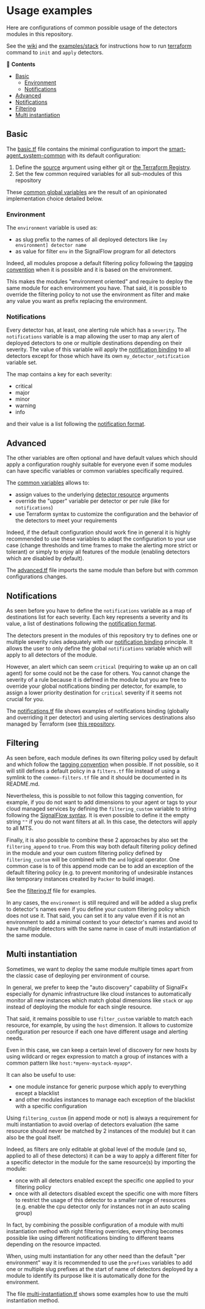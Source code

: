 # Usage examples

Here are configurations of common possible usage of the detectors modules in this repository.

See the [wiki](https://github.com/claranet/terraform-signalfx-detectors/wiki/Getting-started#stack)
and the [examples/stack](../stack) for instructions how to run [terraform](https://terraform.io/)
command to `init` and `apply` detectors.

<!-- START doctoc generated TOC please keep comment here to allow auto update -->
<!-- DON'T EDIT THIS SECTION, INSTEAD RE-RUN doctoc TO UPDATE -->
:link: **Contents**

- [Basic](#basic)
  - [Environment](#environment)
  - [Notifications](#notifications)
- [Advanced](#advanced)
- [Notifications](#notifications-1)
- [Filtering](#filtering)
- [Multi instantiation](#multi-instantiation)

<!-- END doctoc generated TOC please keep comment here to allow auto update -->

## Basic

The [basic.tf](basic.tf) file contains the minimal configuration to import the
[smart-agent_system-common](../../modules/smart-agent_system-common/README.md)
with its default configuration:

1. Define the [source](https://www.terraform.io/docs/language/modules/sources.html#generic-git-repository)
argument using either git or [the Terraform Registry](https://registry.terraform.io/modules/claranet/detectors/signalfx/latest).
1. Set the few common required variables for all sub-modules of this repository

These [common global variables](https://github.com/claranet/terraform-signalfx-detectors/wiki/Structure#common-global)
are the result of an opinionated implementation choice detailed below.

### Environment

The `environment` variable is used as:

- as slug prefix to the names of all deployed detectors like `[my environment] detector name`
- as value for filter `env` in the SignalFlow program for all detectors

Indeed, all modules propose a default filtering policy following the [tagging
convention](https://github.com/claranet/terraform-signalfx-detectors/wiki/Tagging-convention)
when it is possible and it is based on the environment.

This makes the modules "environment oriented" and require to deploy the same module for each
environment you have. That said, it is possible to override the filtering policy to not
use the environment as filter and make any value you want as prefix replacing the environment.

### Notifications

Every detector has, at least, one alerting rule which has a `severity`.
The `notifications` variable is a map allowing the user to map any alert of deployed detectors
to one or multiple destinations depending on their severity.
The value of this variable will apply the [notification
binding](https://github.com/claranet/terraform-signalfx-detectors/wiki/Notifications-binding)
to all detectors except for those which have its own `my_detector_notification` variable set.

The map contains a key for each severity:

- critical
- major
- minor
- warning
- info

and their value is a list following the [notification
format](https://registry.terraform.io/providers/splunk-terraform/signalfx/latest/docs/resources/detector#notification-format).

## Advanced

The other variables are often optional and have default values which should apply a configuration
roughly suitable for everyone even if some modules can have specific variables or common variables
specifically required.

The [common variables](https://github.com/claranet/terraform-signalfx-detectors/wiki/Variables) allows to:

- assign values to the underlying [detector
resource](https://registry.terraform.io/providers/splunk-terraform/signalfx/latest/docs/resources/detector) arguments
- override the "upper" variable per detector or per rule (like for `notifications`)
- use Terraform syntax to customize the configuration and the behavior of the detectors to meet your requirements

Indeed, if the default configuration should work fine in general it is highly recommended to use
these variables to adapt the configuration to your use case (change thresholds and time frames to make the alerting
more strict or tolerant) or simply to enjoy all features of the module (enabling detectors which are disabled by default).

The [advanced.tf](advanced.tf) file imports the same module than before but with common configurations changes.

## Notifications

As seen before you have to define the `notifications` variable as a map of destinations list for each severity.
Each key represents a severity and its value, a list of destinations following the [notification
format](https://registry.terraform.io/providers/splunk-terraform/signalfx/latest/docs/resources/detector#notification-format).

The detectors present in the modules of this repository try to defines one or multiple severity rules
adequately with our [notification binding](https://github.com/claranet/terraform-signalfx-detectors/wiki/Notifications-binding)
principle. It allows the user to only define the global `notifications` variable which will apply
to all detectors of the module.

However, an alert which can seem `critical` (requiring to wake up an on call agent) for some could not
be the case for others. You cannot change the severity of a rule because it is defined in the module
but you are free to override your global notifications binding per detector, for example, to assign
a lower priority destination for `critical` severity if it seems not crucial for you.

The [notifications.tf](notifications.tf) file shows examples of notifications binding (globally and
overriding it per detector) and using alerting services destinations also managed by Terraform (see
[this repository](https://github.com/claranet/terraform-signalfx-integrations/tree/master/alerting).

## Filtering

As seen before, each module defines its own filtering policy used by default and which follow the [tagging
convention](https://github.com/claranet/terraform-signalfx-detectors/wiki/Tagging-convention) when possible.
If not possible, so it will still defines a default policy in a `filters.tf` file instead of using a symlink
to the `common-filters.tf` file and it should be documented in its README.md.

Nevertheless, this is possible to not follow this tagging convention, for example, if you do not want to
add dimensions to your agent or tags to your cloud managed services by defining the `filtering_custom`
variable to string following the [SignalFlow
syntax](https://dev.splunk.com/observability/docs/signalflow/functions/filter_function/).
It is even possible to define it the empty string `""` if you do not want filters at all. In this case,
the detectors will apply to all MTS.

Finally, it is also possible to combine these 2 approaches by also set the `filtering_append` to `true`.
From this way both default filtering policy defined in the module and your own custom filtering policy
defined by `filtering_custom` will be combined with the `and` logical operator.
One common case is to of this append mode can be to add an exception of the default filtering policy
(e.g. to prevent monitoring of undesirable instances like temporary instances created by `Packer` to
build image).

See the [filtering.tf](filtering.tf) file for examples.

In any cases, the `environment` is still required and will be added a slug prefix to detector's names
even if you define your custom filtering policy which does not use it. That said, you can set it to
any value even if it is not an environment to add a minimal context to your detector's names and
avoid to have multiple detectors with the same name in case of multi instantiation of the same module.

## Multi instantiation

Sometimes, we want to deploy the same module multiple times apart from the classic case of
deploying per environment of course.

In general, we prefer to keep the "auto discovery" capability of SignalFx especially for
dynamic infrastructure like cloud instances to automatically monitor all new instances
which match global dimensions like `stack` or `app` instead of deploying the module
for each single resource.

That said, it remains possible to use `filter_custom` variable to match each resource,
for example, by using the `host` dimension. It allows to customize configuration per
resource if each one have different usage and alerting needs.

Even in this case, we can keep a certain level of discovery for new hosts by using
wildcard or regex expression to match a group of instances with a common pattern like
`host:*myenv-mystack-myapp*`.

It can also be useful to use:

- one module instance for generic purpose which apply to everything except a blacklist
- and other modules instances to manage each exception of the blacklist with a specific
configuration

Using `filtering_custom` (in append mode or not) is always a requirement for multi
instantiation to avoid overlap of detectors evaluation (the same resource should never
be matched by 2 instances of the module) but it can also be the goal itself.

Indeed, as filters are only editable at global level of the module (and so, applied to
all of these detectors) it can be a way to apply a different filter for a specific
detector in the module for the same resource(s) by importing the module:

- once with all detectors enabled except the specific one applied to your filtering policy
- once with all detectors disabled except the specific one with more filters to restrict
the usage of this detector to a smaller range of resources (e.g. enable the cpu detector
only for instances not in an auto scaling group)

In fact, by combining the possible configuration of a module with multi instantiation
method with right filtering overrides, everything becomes possible like using different
notifications binding to different teams depending on the resource impacted.

When, using multi instantiation for any other need than the default "per environment"
way it is recommended to use the `prefixes` variables to add one or multiple slug prefixes
at the start of name of detectors deployed by a module to identify its purpose like it is
automatically done for the environment.

The file [multi-instantiation.tf](multi-instantiation.tf) shows some examples how to
use the multi instantiation method.
